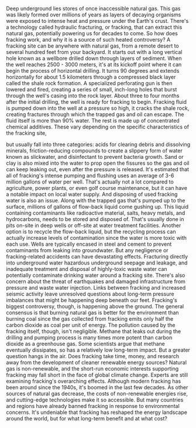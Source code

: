 
Deep underground lies stores of once
inaccessible natural gas.
This gas was likely formed 
over millions of years
as layers of decaying organisms
were exposed to intense heat and pressure
under the Earth&#39;s crust.
There&#39;s a technology called
hydraulic fracturing,
or fracking,
that can extract this natural gas,
potentially powering us
for decades to come.
So how does fracking work,
and why it is a source 
of such heated controversy?
A fracking site can be anywhere
with natural gas,
from a remote desert
to several hundred feet
from your backyard.
It starts out with a long vertical hole
known as a wellbore
drilled down through layers of sediment.
When the well reaches 2500 - 3000 meters,
it&#39;s at its kickoff point
where it can begin the process
of horizontal drilling.
It turns 90 degrees and extends
horizontally for about 1.5 kilometers
through a compressed black layer
called the shale rock formation.
A specialized perforating gun
is then lowered and fired,
creating a series of small, 
inch-long holes
that burst through the well&#39;s casing
into the rock layer.
About three to four months
after the initial drilling,
the well is ready for fracking to begin.
Fracking fluid is pumped down
into the well at a pressure so high,
it cracks the shale rock,
creating fractures through which
the trapped gas and oil can escape.
The fluid itself is more than 90% water.
The rest is made up of concentrated
chemical additives.
These vary depending on the specific
characteristics of the fracking site,

but usually fall into three categories:
acids for clearing debris
and dissolving minerals,
friction-reducing compounds to create
a slippery form of water 
known as slickwater,
and disinfectant to prevent
bacteria growth.
Sand or clay is also mixed into
the water to prop open the fissures
so the gas and oil can keep leaking out,
even after the pressure is released.
It&#39;s estimated that all of fracking&#39;s
intense pumping and flushing
uses an average of 3-6 million gallons
of water per well.
That&#39;s actually not a lot compared
to agriculture,
power plants,
or even golf course maintenance,
but it can have a notable impact
on local water supply.
And disposing of used fracking water
is also an issue.
Along with the trapped gas
that&#39;s pumped up to the surface,
millions of gallons of flow-back liquid
come gushing up.
This liquid containing contaminants
like radioactive material,
salts,
heavy metals,
and hydrocarbons,
needs to be stored and disposed of.
That&#39;s usually done in pits on-site
in deep wells
or off-site at water treatment facilities.
Another option is to recycle
the flow-back liquid,
but the recycling process can actually
increase levels of contamination
since the water is more toxic
with each use.
Wells are typically encased 
in steel and cement
to prevent contaminants from leaking
into groundwater.
But any negligence 
or fracking-related accidents
can have devastating effects.
Fracturing directly 
into underground water
hazardous underground 
seepage and leakage,
and inadequate treatment and disposal
of highly-toxic waste water
can potentially contaminate
drinking water around a fracking site.
There&#39;s also concern about
the threat of earthquakes
and damaged infrastructure
from pressure 
and waste water injection.
Links between fracking
and increased seismic activity
leave unresolved questions
about long-term pressure imbalances
that might be happening
deep beneath our feet.
Fracking&#39;s biggest controversy, though,
is happening above the ground.
The general consensus is that burning
natural gas is better for the environment
than burning coal
since the gas collected from fracking
emits only half 
the carbon dioxide as coal
per unit of energy.
The pollution caused 
by the fracking itself, though,
isn&#39;t negligible.
Methane that leaks out during the drilling
and pumping process
is many times more potent
than carbon dioxide
as a greenhouse gas.
Some scientists argue that methane
eventually dissipates,
so has a relatively low long-term impact.
But a greater question hangs in the air.
Does fracking take time,
money, and research
away from the development
of cleaner renewable energy sources?
Natural gas is non-renewable,
and the short-run economic interests
supporting fracking
may fall short in the face
of global climate change.
Experts are still examining
fracking&#39;s overarching effects.
Although modern fracking has been
around since the 1940s,
it&#39;s boomed in the last few decades.
As other sources of natural gas decrease,
the costs of non-renewable energies rise,
and cutting-edge technologies
make it so accessible.
But many countries and regions
have already banned fracking
in response to environmental concerns.
It&#39;s undeniable that fracking has reshaped
the energy landscape around the world,
but for what long-term benefit
and at what cost?

